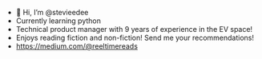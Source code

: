 - 👋 Hi, I’m @stevieedee
- Currently learning python 
- Technical product manager with 9 years of experience in the EV space!
- Enjoys reading fiction and non-fiction! Send me your recommendations!
- https://medium.com/@reeltimereads 

<!---
stevieedee/stevieedee is a ✨ special ✨ repository because its `README.md` (this file) appears on your GitHub profile.
You can click the Preview link to take a look at your changes.
--->
